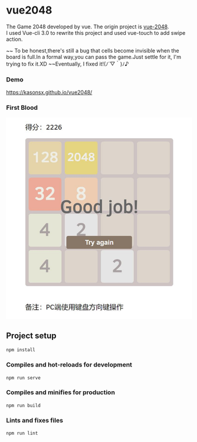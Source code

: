 # vue2048
The Game 2048 developed by vue.
The origin project is [vue-2048](https://github.com/pengfu/vue-2048).  
I used Vue-cli 3.0 to rewrite this project and used vue-touch to add swipe action.

~~ To be honest,there's still a bug that cells become invisible when the board is full.In a formal way,you can pass the game.Just settle for it, I'm trying to fix it.XD ~~Eventually, I fixed it!(ﾉ´▽｀)ﾉ♪

### Demo
https://kasonsx.github.io/vue2048/

### First Blood
![Victory Photo](./src/assets/victory.JPG)

## Project setup
```
npm install
```

### Compiles and hot-reloads for development
```
npm run serve
```

### Compiles and minifies for production
```
npm run build
```

### Lints and fixes files
```
npm run lint
```
